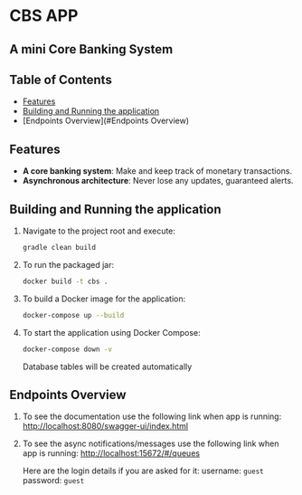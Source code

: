 # CBS APP
## A mini Core Banking System

## Table of Contents

- [Features](#features)
- [Building and Running the application](#building-and-running-the-application)
- [Endpoints Overview](#Endpoints Overview)

## Features

- **A core banking system**: Make and keep track of monetary transactions.
- **Asynchronous architecture**: Never lose any updates, guaranteed alerts.

## Building and Running the application

1. Navigate to the project root and execute:
   ```bash
   gradle clean build
   ```

2. To run the packaged jar:
   ```bash
   docker build -t cbs .
   ```

3. To build a Docker image for the application:
   ```bash
   docker-compose up --build
   ```

4. To start the application using Docker Compose:
   ```bash
   docker-compose down -v
   ```
   Database tables will be created automatically

## Endpoints Overview

1. To see the documentation use the following link when app is running:
   [http://localhost:8080/swagger-ui/index.html](http://localhost:15672/#/queues)

2. To see the async notifications/messages use the following link when app is running:
   [http://localhost:15672/#/queues](http://localhost:15672/#/queues)

   Here are the login details if you are asked for it:
   username: `guest`
   password: `guest`